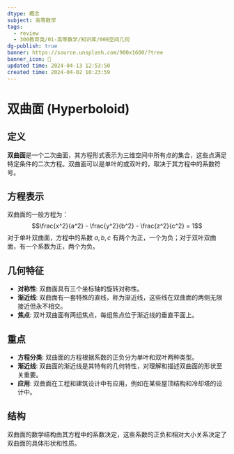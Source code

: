 ```yaml
---
dtype: 概念
subject: 高等数学
tags:
  - review
  - 300教育类/01-高等数学/知识库/008空间几何
dg-publish: true
banner: https://source.unsplash.com/900x1600/?tree
banner_icon: 🧠
updated time: 2024-04-13 12:53:50
created time: 2024-04-02 10:23:59
---
```

# 双曲面 (Hyperboloid)

## 定义
**双曲面**是一个二次曲面，其方程形式表示为三维空间中所有点的集合，这些点满足特定条件的二次方程。双曲面可以是单叶的或双叶的，取决于其方程中的系数符号。

## 方程表示
双曲面的一般方程为：
$$\frac{x^2}{a^2} - \frac{y^2}{b^2} - \frac{z^2}{c^2} = 1$$
对于单叶双曲面，方程中的系数 $a, b, c$ 有两个为正，一个为负；对于双叶双曲面，有一个系数为正，两个为负。

## 几何特征
- **对称性**: 双曲面具有三个坐标轴的旋转对称性。
- **渐近线**: 双曲面有一套特殊的直线，称为渐近线，这些线在双曲面的两侧无限接近但永不相交。
- **焦点**: 双叶双曲面有两组焦点，每组焦点位于渐近线的垂直平面上。

## 重点
- **方程分类**: 双曲面的方程根据系数的正负分为单叶和双叶两种类型。
- **渐近线**: 双曲面的渐近线是其特有的几何特性，对理解和描述双曲面的形状至关重要。
- **应用**: 双曲面在工程和建筑设计中有应用，例如在某些屋顶结构和冷却塔的设计中。

## 结构
双曲面的数学结构由其方程中的系数决定，这些系数的正负和相对大小关系决定了双曲面的具体形状和性质。

